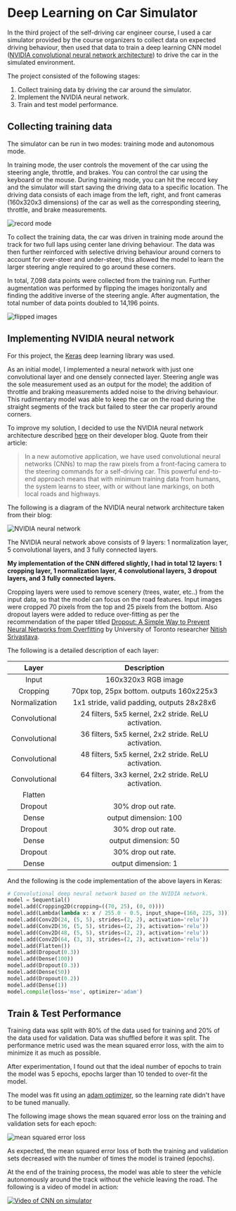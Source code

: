 # Deep Learning on Car Simulator

In the third project of the self-driving car engineer course, I used a car simulator provided by the course organizers to collect data on expected driving behaviour, then used that data to train a deep learning CNN model ([NVIDIA convolutional neural network architecture](https://devblogs.nvidia.com/deep-learning-self-driving-cars/)) to drive the car in the simulated environment.

The project consisted of the following stages:

1. Collect training data by driving the car around the simulator.
2. Implement the NVIDIA neural network.
3. Train and test model performance.


## Collecting training data

The simulator can be run in two modes: training mode and autonomous mode. 

In training mode, the user controls the movement of the car using the steering angle, throttle, and brakes. You can control the car using the keyboard or the mouse. During training mode, you can hit the record key and the simulator will start saving the driving data to a specific location. The driving data consists of each image from the left, right, and front cameras (160x320x3 dimensions) of the car as well as the corresponding steering, throttle, and brake measurements.

![record mode](images/manual_driving_and_record_mode.png)

To collect the training data, the car was driven in training mode around the track for two full laps using center lane driving behaviour. The data was then further reinforced with selective driving behaviour around corners to account for over-steer and under-steer, this allowed the model to learn the larger steering angle required to go around these corners.

In total, 7,098 data points were collected from the training run. Further augmentation was performed by flipping the images horizontally and finding the additive inverse of the steering angle. After augmentation, the total number of data points doubled to 14,196 points.

![flipped images](images/flipped_combined.png)

## Implementing NVIDIA neural network

For this project, the [Keras](https://keras.io/) deep learning library was used.

As an initial model, I implemented a neural network with just one convolutional layer and one densely connected layer. Steering angle was the sole measurement used as an output for the model; the addition of throttle and braking measurements added noise to the driving behaviour. This rudimentary model was able to keep the car on the road during the straight segments of the track but failed to steer the car properly around corners.

To improve my solution, I decided to use the NVIDIA neural network architecture described [here](https://devblogs.nvidia.com/deep-learning-self-driving-cars/) on their developer blog. Quote from their article:

> In a new automotive application, we have used convolutional neural networks (CNNs) to map the raw pixels from a front-facing camera to the steering commands for a self-driving car. This powerful end-to-end approach means that with minimum training data from humans, the system learns to steer, with or without lane markings, on both local roads and highways.

The following is a diagram of the NVIDIA neural network architecture taken from their blog:

![NVIDIA neural network](images/nvidia_neural_network.png)

The NVIDIA neural network above consists of 9 layers: 1 normalization layer, 5 convolutional layers, and 3 fully connected layers. 

**My implementation of the CNN differed slightly, I had in total 12 layers: 1 cropping layer, 1 normalization layer, 4 convolutional layers, 3 dropout layers, and 3 fully connected layers.**

Cropping layers were used to remove scenery (trees, water, etc..) from the input data, so that the model can focus on the road features. Input images were cropped 70 pixels from the top and 25 pixels from the bottom. Also dropout layers were added to reduce over-fitting as per the recommendation of the paper titled [Dropout: A Simple Way to Prevent Neural Networks from Overfitting](http://jmlr.org/papers/volume15/srivastava14a.old/srivastava14a.pdf) by University of Toronto researcher [Nitish Srivastava](https://scholar.google.co.uk/citations?user=s1PgoeUAAAAJ&hl=en). 

The following is a detailed description of each layer:

| Layer         		|     Description	        							| 
|:---------------------:|:-----------------------------------------------------:| 
| Input         		| 160x320x3 RGB image   								|
| Cropping				| 70px top, 25px bottom. outputs 160x225x3				|
| Normalization     	| 1x1 stride, valid padding, outputs 28x28x6 			|
| Convolutional			| 24 filters, 5x5 kernel, 2x2 stride. ReLU activation.	|
| Convolutional			| 36 filters, 5x5 kernel, 2x2 stride. ReLU activation.	|
| Convolutional			| 48 filters, 5x5 kernel, 2x2 stride. ReLU activation.	|
| Convolutional			| 64 filters, 3x3 kernel, 2x2 stride. ReLU activation.	|
| Flatten				| 														|
| Dropout				| 30% drop out rate.									|
| Dense					| output dimension: 100									|
| Dropout				| 30% drop out rate.									|
| Dense					| output dimension: 50									|
| Dropout				| 30% drop out rate.									|
| Dense					| output dimension: 1									|


And the following is the code implementation of the above layers in Keras:

```python
# Convolutional deep neural network based on the NVIDIA network.
model = Sequential()
model.add(Cropping2D(cropping=((70, 25), (0, 0))))
model.add(Lambda(lambda x: x / 255.0 - 0.5, input_shape=(160, 225, 3)))
model.add(Conv2D(24, (5, 5), strides=(2, 2), activation='relu'))
model.add(Conv2D(36, (5, 5), strides=(2, 2), activation='relu'))
model.add(Conv2D(48, (5, 5), strides=(2, 2), activation='relu'))
model.add(Conv2D(64, (3, 3), strides=(2, 2), activation='relu'))
model.add(Flatten())
model.add(Dropout(0.3))
model.add(Dense(100))
model.add(Dropout(0.3))
model.add(Dense(50))
model.add(Dropout(0.2))
model.add(Dense(1))
model.compile(loss='mse', optimizer='adam')

```

## Train & Test Performance

Training data was split with 80% of the data used for training and 20% of the data used for validation. Data was shuffled before it was split. The performance metric used was the mean squared error loss, with the aim to minimize it as much as possible.

After experimentation, I found out that the ideal number of epochs to train the model was 5 epochs, epochs larger than 10 tended to over-fit the model.

The model was fit using an [adam optimizer](https://arxiv.org/pdf/1412.6980v8.pdf), so the learning rate didn't have to be tuned manually.

The following image shows the mean squared error loss on the training and validation sets for each epoch:

![mean squared error loss](images/loss.png)

As expected, the mean squared error loss of both the training and validation sets decreased with the number of times the model is trained (epochs).

At the end of the training process, the model was able to steer the vehicle autonomously around the track without the vehicle leaving the road. The following is a video of model in action:

[![Video of CNN on simulator](images/simulator_video.png)](https://www.youtube.com/watch?v=Y0efinhHRbk)
